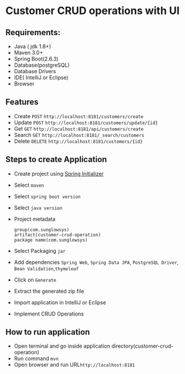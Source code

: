 # Customer CRUD operations with UI
## Requirements:
- Java ( jdk 1.8+)
- Maven 3.0+
- Spring Boot(2.6.3)
- Database(postgreSQL)
- Database Drivers
- IDE( IntelliJ or Eclipse)
- Browser
## Features
- Create `POST` `http://localhost:8181/customers/create`
- Update `POST` `http://localhost:8181/customers/update/{id}`
- Get `GET` `http://localhost:8181/api/customers/create`
- Search `GET` `http://localhost:8181/_search/customers`
- Delete `DELETE` `http://localhost:8181/customers/{id}`

## Steps to create Application
- Create project using [Spring Initializer](https://start.spring.io/)

- Select `maven`

- Select `spring boot version`

- Select `java version`

- Project metadata
  ```
  group(com.sunglowsys)
  artifact(customer-crud-operation)
  package name(com.sunglowsys)
  ```

- Select Packaging `jar`

- Add dependencies `Spring Web`, `Spring Data JPA`, `PostgreSQL Driver`, `Bean Validation`,`thymeleaf`

- Click on `Generate`

- Extract the generated zip file

- Import application in IntelliJ or Eclipse

- Implement CRUD Operations

## How to run application
- Open terminal and go inside application directory(customer-crud-operation)
- Run command `mvn`
- Open browser and run URL`http://localhost:8181`

